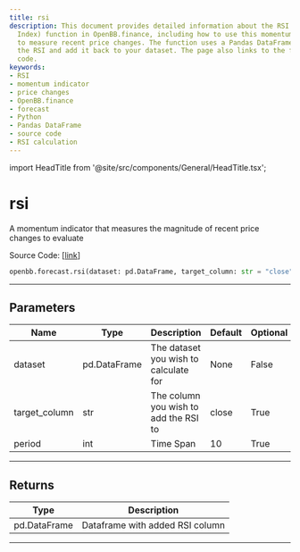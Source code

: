 ```yaml
---
title: rsi
description: This document provides detailed information about the RSI (Relative Strength
  Index) function in OpenBB.finance, including how to use this momentum indicator
  to measure recent price changes. The function uses a Pandas DataFrame to calculate
  the RSI and add it back to your dataset. The page also links to the function's source
  code.
keywords:
- RSI
- momentum indicator
- price changes
- OpenBB.finance
- forecast
- Python
- Pandas DataFrame
- source code
- RSI calculation
---
```


import HeadTitle from '@site/src/components/General/HeadTitle.tsx';

<HeadTitle title="rsi - Forecast - Reference | OpenBB SDK Docs" />

# rsi

A momentum indicator that measures the magnitude of recent price changes to evaluate

Source Code: [[link](https://github.com/OpenBB-finance/OpenBBTerminal/tree/main/openbb_terminal/forecast/forecast_model.py#L237)]

```python
openbb.forecast.rsi(dataset: pd.DataFrame, target_column: str = "close", period: int = 10)
```

---

## Parameters

| Name | Type | Description | Default | Optional |
| ---- | ---- | ----------- | ------- | -------- |
| dataset | pd.DataFrame | The dataset you wish to calculate for | None | False |
| target_column | str | The column you wish to add the RSI to | close | True |
| period | int | Time Span | 10 | True |


---

## Returns

| Type | Description |
| ---- | ----------- |
| pd.DataFrame | Dataframe with added RSI column |
---
